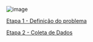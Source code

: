 
![image](https://user-images.githubusercontent.com/83672645/224572442-b1828c4d-9add-4468-a98b-30412a7d66cf.png)

[Etapa 1 - Definição do problema](https://github.com/lbragalopes/PUC_ArquiteturaDados_Nuvem/blob/main/Etapa1.md "Etapa 1 - Definição do problema")

[Etapa 2 - Coleta de Dados](https://github.com/lbragalopes/PUC_ArquiteturaDados_Nuvem/blob/main/Etapa2.md "Etapa 2 - Coleta de dados")

